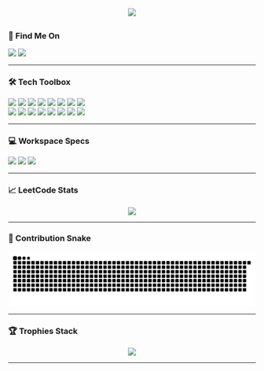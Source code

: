 <h1 align="center">
  <img src="https://readme-typing-svg.herokuapp.com?font=Consolas&weight=100&size=20&duration=2000&pause=1000&color=00D721&center=true&vCenter=true&width=1000&height=35&lines=Hello+There+I'm+Aakash+Velusamy+%F0%9F%A7%91%E2%80%8D%F0%9F%92%BB;M.Sc+Theoretical+Computer+Science+%7C+PSG+College+of+Technology+%F0%9F%93%9A;Currently+Learning+Web+Development+%F0%9F%8C%90;Interested+at+Competitive+Programming+%F0%9F%8F%86+"/>
  <br/>
</h1>

<h3> 📧 Find Me On </h3>
<div>
  <img src="https://img.shields.io/badge/LinkedIn-0077B5?style=for-the-badge&logo=linkedin&logoColor=white" />
  <img src="https://img.shields.io/badge/GMail-ff4343?style=for-the-badge&logo=gmail&logoColor=white" />
</div>

<hr/>

<h3> 🛠 Tech Toolbox </h3>
<div>
  <img src="https://img.shields.io/badge/C-2A5B8D?style=for-the-badge&logo=c&logoColor=white" />
  <img src="https://img.shields.io/badge/C++-0076A8?style=for-the-badge&logo=c%2B%2B&logoColor=white" />
  <img src="https://img.shields.io/badge/Python-FCDC35?style=for-the-badge&logo=python&logoColor=blue" />
  <img src="https://img.shields.io/badge/HTML-E34F26?style=for-the-badge&logo=html5&logoColor=white" />
  <img src="https://img.shields.io/badge/CSS-1572B6?style=for-the-badge&logo=css3&logoColor=white" />
  <img src="https://img.shields.io/badge/R-276DC3?style=for-the-badge&logo=r&logoColor=white" />
  <img src="https://img.shields.io/badge/Assembly-3E2723?style=for-the-badge&logo=gnubash&logoColor=white" />
  <img src="https://img.shields.io/badge/Oracle_SQL-F80000?style=for-the-badge&logo=oracle&logoColor=white" />
</div>
<div>
  <img src="https://img.shields.io/badge/PuTTY-607D8B?style=for-the-badge&logo=putty&logoColor=yellow" />
  <img src="https://img.shields.io/badge/Code%20Blocks-00BFFF?style=for-the-badge&logo=codeblocks&logoColor=white" />
  <img src="https://img.shields.io/badge/Spyder-FF3B30?style=for-the-badge&logo=spyder&logoColor=white" />
  <img src="https://img.shields.io/badge/Google%20Colab-F9AB00?style=for-the-badge&logo=google-colab&logoColor=white" />
  <img src="https://img.shields.io/badge/Visual%20Studio%20Code-007ACC?style=for-the-badge&logo=visualstudiocode&logoColor=white" />
  <img src="https://img.shields.io/badge/RStudio-75AADB?style=for-the-badge&logo=rstudio&logoColor=white" />
  <img src="https://img.shields.io/badge/emu8086-37FD12?style=for-the-badge&logo=windows95&logoColor=white" />
  <img src="https://img.shields.io/badge/SQL%20Developer-3c9443?style=for-the-badge&logo=database&logoColor=white" />
</div>

<hr/>

<h3> 💻 Workspace Specs </h3>
<div>
  <img height="30" src="https://img.shields.io/badge/ASUS-TUF_Gaming_F15-00529c?style=for-the-badge&logo=asus&logoColor=white"/>
  <img height="30" src="https://img.shields.io/badge/intel-i7-0072CE?style=for-the-badge&logo=intel&logoColor=white"/>
  <img height="30" src="https://img.shields.io/badge/NVIDIA-RTX_3050-76B900?style=for-the-badge&logo=nvidia&logoColor=white"/>
</div>

<hr/>

<h3> 📈 LeetCode Stats </h3>
<div align="center">
  <img width="400" align="center" src="https://leetcard.jacoblin.cool/AakashVelusamy?theme=dark&font=Oxygen&ext=heatmap" />
</div>

<hr/>

<h3> 🐍 Contribution Snake</h3>
<div align="center">
  <img src="https://github.com/AakashVelusamy/AakashVelusamy/blob/output/github-snake-dark.svg" />
</div>

<hr/>

<h3> 🏆 Trophies Stack</h3>
<div align="center">
  <img width="1000" align="center" src="https://github-profile-trophy.vercel.app/?username=AakashVelusamy&theme=juicyfresh&no-frame=true&no-bg=false&margin-w=2" />
</div>

<hr/>
